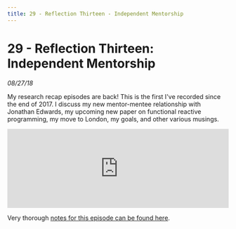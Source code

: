 ```yaml
---
title: 29 - Reflection Thirteen - Independent Mentorship
---
```


# 29 - Reflection Thirteen: Independent Mentorship

_08/27/18_

My research recap episodes are back! This is the first I've recorded since the end of 2017. I discuss my new mentor-mentee relationship with Jonathan Edwards, my upcoming new paper on functional reactive programming, my move to London, my goals, and other various musings.

<iframe src="https://omny.fm/shows/feeling-of-computing/29-reflection-thirteen-independent-mentorship/embed" width="100%" height="180" frameborder="0"></iframe>

Very thorough [notes for this episode can be found here](../reflections/13).
